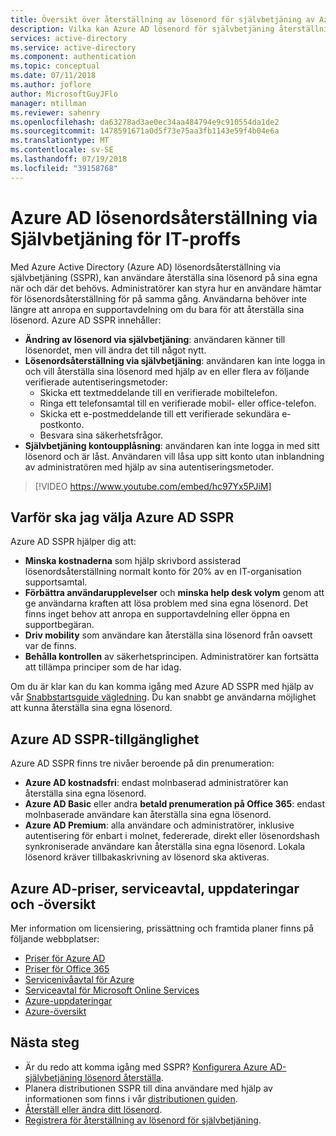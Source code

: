 ```yaml
---
title: Översikt över återställning av lösenord för självbetjäning av Azure AD | Microsoft Docs
description: Vilka kan Azure AD lösenord för självbetjäning återställning göra för din organisation?
services: active-directory
ms.service: active-directory
ms.component: authentication
ms.topic: conceptual
ms.date: 07/11/2018
ms.author: joflore
author: MicrosoftGuyJFlo
manager: mtillman
ms.reviewer: sahenry
ms.openlocfilehash: da63278ad3ae0ec34aa484794e9c910554da1de2
ms.sourcegitcommit: 1478591671a0d5f73e75aa3fb1143e59f4b04e6a
ms.translationtype: MT
ms.contentlocale: sv-SE
ms.lasthandoff: 07/19/2018
ms.locfileid: "39158768"
---
```

# <a name="azure-ad-self-service-password-reset-for-the-it-professional"></a>Azure AD lösenordsåterställning via Självbetjäning för IT-proffs

Med Azure Active Directory (Azure AD) lösenordsåterställning via självbetjäning (SSPR), kan användare återställa sina lösenord på sina egna när och där det behövs. Administratörer kan styra hur en användare hämtar för lösenordsåterställning för på samma gång. Användarna behöver inte längre att anropa en supportavdelning om du bara för att återställa sina lösenord. Azure AD SSPR innehåller:

* **Ändring av lösenord via självbetjäning**: användaren känner till lösenordet, men vill ändra det till något nytt.
* **Lösenordsåterställning via självbetjäning**: användaren kan inte logga in och vill återställa sina lösenord med hjälp av en eller flera av följande verifierade autentiseringsmetoder:
   * Skicka ett textmeddelande till en verifierade mobiltelefon.
   * Ringa ett telefonsamtal till en verifierade mobil- eller office-telefon.
   * Skicka ett e-postmeddelande till ett verifierade sekundära e-postkonto.
   * Besvara sina säkerhetsfrågor.
* **Självbetjäning kontoupplåsning**: användaren kan inte logga in med sitt lösenord och är låst. Användaren vill låsa upp sitt konto utan inblandning av administratören med hjälp av sina autentiseringsmetoder.

> [!VIDEO https://www.youtube.com/embed/hc97Yx5PJiM]

## <a name="why-choose-azure-ad-sspr"></a>Varför ska jag välja Azure AD SSPR

Azure AD SSPR hjälper dig att:

* **Minska kostnaderna** som hjälp skrivbord assisterad lösenordsåterställning normalt konto för 20% av en IT-organisation supportsamtal. 
* **Förbättra användarupplevelser** och **minska help desk volym** genom att ge användarna kraften att lösa problem med sina egna lösenord. Det finns inget behov att anropa en supportavdelning eller öppna en supportbegäran.
* **Driv mobility** som användare kan återställa sina lösenord från oavsett var de finns.
* **Behålla kontrollen** av säkerhetsprincipen. Administratörer kan fortsätta att tillämpa principer som de har idag.

Om du är klar kan du kan komma igång med Azure AD SSPR med hjälp av vår [Snabbstartsguide vägledning](quickstart-sspr.md). Du kan snabbt ge användarna möjlighet att kunna återställa sina egna lösenord.

## <a name="azure-ad-sspr-availability"></a>Azure AD SSPR-tillgänglighet

Azure AD SSPR finns tre nivåer beroende på din prenumeration:

* **Azure AD kostnadsfri**: endast molnbaserad administratörer kan återställa sina egna lösenord.
* **Azure AD Basic** eller andra **betald prenumeration på Office 365**: endast molnbaserade användare kan återställa sina egna lösenord.
* **Azure AD Premium**: alla användare och administratörer, inklusive autentisering för enbart i molnet, federerade, direkt eller lösenordshash synkroniserade användare kan återställa sina egna lösenord. Lokala lösenord kräver tillbakaskrivning av lösenord ska aktiveras.

## <a name="azure-ad-pricing-sla-updates-and-roadmap"></a>Azure AD-priser, serviceavtal, uppdateringar och -översikt

Mer information om licensiering, prissättning och framtida planer finns på följande webbplatser:

* [Priser för Azure AD](https://azure.microsoft.com/pricing/details/active-directory/)
* [Priser för Office 365](https://products.office.com/compare-all-microsoft-office-products?tab=2)
* [Servicenivåavtal för Azure](https://azure.microsoft.com/support/legal/sla/)
* [Serviceavtal för Microsoft Online Services](http://go.microsoft.com/fwlink/?LinkID=272026&clcid=0x409)
* [Azure-uppdateringar](https://azure.microsoft.com/updates/)
* [Azure-översikt](https://www.microsoft.com/cloud-platform/roadmap-recently-available)

## <a name="next-steps"></a>Nästa steg

* Är du redo att komma igång med SSPR? [Konfigurera Azure AD-självbetjäning lösenord återställa](quickstart-sspr.md).
* Planera distributionen SSPR till dina användare med hjälp av informationen som finns i vår [distributionen guiden](howto-sspr-deployment.md).
* [Återställ eller ändra ditt lösenord](../user-help/active-directory-passwords-update-your-own-password.md).
* [Registrera för återställning av lösenord för självbetjäning](../user-help/active-directory-passwords-reset-register.md).
